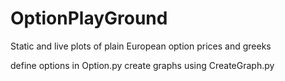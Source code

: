 # OptionPlayGround
Static and live plots of plain European option prices and greeks

define options in Option.py
create graphs using CreateGraph.py
